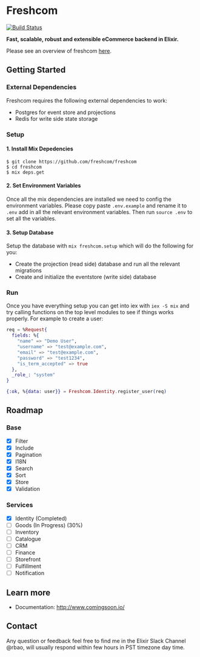 # Freshcom

[![Build Status](https://travis-ci.org/freshcom/freshcom.svg?branch=master)](https://travis-ci.org/freshcom/freshcom)

**Fast, scalable, robust and extensible eCommerce backend in Elixir.**

Please see an overview of freshcom [here](https://github.com/freshcom/freshcom/blob/master/guides/introduction/overview.md).

## Getting Started

### External Dependencies

Freshcom requires the following external dependencies to work:

- Postgres for event store and projections
- Redis for write side state storage

### Setup

#### 1. Install Mix Depedencies

```
$ git clone https://github.com/freshcom/freshcom
$ cd freshcom
$ mix deps.get
```

#### 2. Set Environment Variables

Once all the mix dependencies are installed we need to config the environment variables. Please copy paste `.env.example` and rename it to `.env` add in all the relevant environment variables. Then run `source .env` to set all the variables.

#### 3. Setup Database

Setup the database with `mix freshcom.setup` which will do the following for you:

- Create the projection (read side) database and run all the relevant migrations
- Create and initialize the eventstore (write side) database

### Run

Once you have everything setup you can get into iex with `iex -S mix` and try calling functions on the top level modules to see if things works properly. For example to create a user:

```elixir
req = %Request{
  fields: %{
    "name" => "Demo User",
    "username" => "test@example.com",
    "email" => "test@example.com",
    "password" => "test1234",
    "is_term_accepted" => true
  },
  _role_: "system"
}

{:ok, %{data: user}} = Freshcom.Identity.register_user(req)
```

## Roadmap

### Base

- [x] Filter
- [x] Include
- [x] Pagination
- [x] I18N
- [x] Search
- [x] Sort
- [x] Store
- [x] Validation

### Services

- [x] Identity (Completed)
- [ ] Goods (In Progress) (30%)
- [ ] Inventory
- [ ] Catalogue
- [ ] CRM
- [ ] Finance
- [ ] Storefront
- [ ] Fulfillment
- [ ] Notification

## Learn more

  * Documentation: http://www.comingsoon.io/

## Contact

Any question or feedback feel free to find me in the Elixir Slack Channel @rbao, will usually respond within few hours in PST timezone day time.
